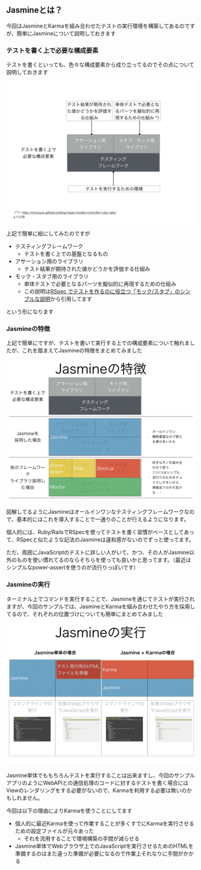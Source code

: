 ## Jasmineとは？

今回はJasmineとKarmaを組み合わせたテストの実行環境を構築してあるのですが、簡単にJasmineについて説明しておきます

### テストを書く上で必要な構成要素

テストを書くといっても、色々な構成要素から成り立ってるのでその点について説明しておきます

![stepupjavascripttestingframework 001](images/StepUpJavaScriptTestingFramework.001.png)

上記で簡単に絵にしてみたのですが

- テスティングフレームワーク
  - テストを書く上での基盤となるもの
- アサーション用のライブラリ
  - テスト結果が期待された値かどうかを評価する仕組み 
- モック・スタブ用のライブラリ
  - 単体テストで必要となるパーツを擬似的に再現するための仕組み
  - この説明は[RSpec でテストを作るのに役立つ「モック/スタブ」のシンプルな説明](http://morizyun.github.io/blog/rspec-model-controller-ruby-rails/)から引用してます

という形になります

### Jasmineの特徴

上記で簡単にですが、テストを書いて実行する上での構成要素について触れましたが、これを踏まえてJasmineの特徴をまとめてみました

![stepupjavascripttestingframework 002](images/StepUpJavaScriptTestingFramework.002.png)

図解してるようにJasmineはオールインワンなテスティングフレームワークなので、基本的にはこれを導入することで一通りのことが行えるようになります。

個人的には、Ruby/RailsでRSpecを使ってテストを書く習慣がベースとしてあって、RSpecと似たような記法のJasmineは違和感がないのでずっと使ってます。

ただ、周囲にJavaScriptのテストに詳しい人がいて、かつ、その人がJasmine以外のものを使い慣れてるのならそちらを使っても良いかと思ってます。（最近はシンプルなpower-assertを使うのが流行りっぽいです）

### Jasmineの実行

ターミナル上でコマンドを実行することで、Jasmineを通じてテストが実行されますが、今回のサンプルでは、JasmineとKarmaを組み合わせたやり方を採用してるので、それぞれの位置づけについても簡単にまとめてみました

![stepupjavascripttestingframework 003](images/StepUpJavaScriptTestingFramework.003.png)


Jasmine単体でももちろんテストを実行することは出来ますし、今回のサンプルアプリのようにWebAPIとの通信処理のコードに対するテストを書く場合にはViewのレンダリングをする必要がないので、Karmaを利用する必要は無いのかもしれません。

今回は以下の理由によりKarmaを使うことにしてます

- 個人的に最近Karmaを使って作業することが多くすでにKarmaを実行させるための設定ファイルが元々あった
  - それを流用することで環境構築の手間が減らせる
- Jasmine単体でWebブラウザ上でのJavaScriptを実行させるためのHTMLを準備するのはまた違った準備が必要になるので作業上それなりに手間がかかる

